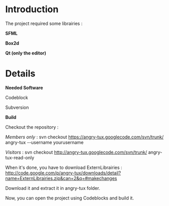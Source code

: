 # Introduction #

The project required some librairies :

**SFML**

**Box2d**

**Qt (only the editor)**


# Details #

**Needed Software**

Codeblock

Subversion

**Build**

Checkout the repository :

_Members only_ : svn checkout https://angry-tux.googlecode.com/svn/trunk/ angry-tux --username yourusername

_Visitors_ : svn checkout http://angry-tux.googlecode.com/svn/trunk/ angry-tux-read-only

When it's done, you have to download ExternLibrairies : http://code.google.com/p/angry-tux/downloads/detail?name=ExternLibrairies.zip&can=2&q=#makechanges

Download it and extract it in angry-tux folder.

Now, you can open the project using Codeblocks and build it.